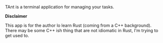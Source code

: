TAnt is a terminal application for managing your tasks.

**Disclaimer**

This app is for the author lo learn Rust (coming from a C++ background). There may be some C++ ish thing that are not idiomatic in Rust, I'm trying to get used to.

